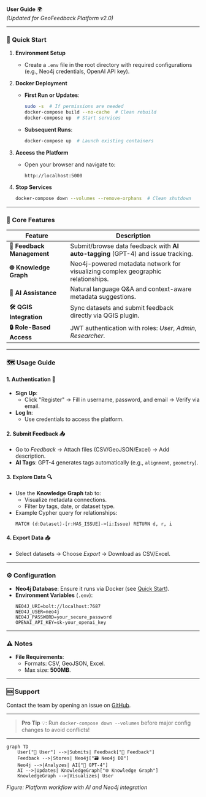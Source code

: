 **User Guide** 🌍  
*(Updated for GeoFeedback Platform v2.0)*  

---

### 🚀 Quick Start  

1. **Environment Setup**  
   - Create a `.env` file in the root directory with required configurations (e.g., Neo4j credentials, OpenAI API key).  

2. **Docker Deployment**  
   - **First Run or Updates**:  
     ```bash  
     sudo -s  # If permissions are needed  
     docker-compose build --no-cache  # Clean rebuild  
     docker-compose up  # Start services  
     ```  
   - **Subsequent Runs**:  
     ```bash  
     docker-compose up  # Launch existing containers  
     ```  

3. **Access the Platform**  
   - Open your browser and navigate to:  
     ```  
     http://localhost:5000   
     ```  

4. **Stop Services**  
   ```bash  
   docker-compose down --volumes --remove-orphans  # Clean shutdown  
   ```  

---

### 🌟 Core Features  

| Feature                | Description                                                                 |  
|------------------------|-----------------------------------------------------------------------------|  
| **📝 Feedback Management** | Submit/browse data feedback with **AI auto-tagging** (GPT-4) and issue tracking. |  
| **🌐 Knowledge Graph**    | Neo4j-powered metadata network for visualizing complex geographic relationships. |  
| **🤖 AI Assistance**      | Natural language Q&A and context-aware metadata suggestions.               |  
| **🛠️ QGIS Integration**   | Sync datasets and submit feedback directly via QGIS plugin.                |  
| **🔒 Role-Based Access**  | JWT authentication with roles: *User*, *Admin*, *Researcher*.              |  

---

### 🗺️ Usage Guide  

#### 1. **Authentication** 🔑  
   - **Sign Up**:  
     - Click "Register" → Fill in username, password, and email → Verify via email.  
   - **Log In**:  
     - Use credentials to access the platform.  

#### 2. **Submit Feedback** 📤  
   - Go to *Feedback* → Attach files (CSV/GeoJSON/Excel) → Add description.  
   - **AI Tags**: GPT-4 generates tags automatically (e.g., `alignment`, `geometry`).  

#### 3. **Explore Data** 🔍  
   - Use the **Knowledge Graph** tab to:  
     - Visualize metadata connections.  
     - Filter by tags, date, or dataset type.  
   - Example Cypher query for relationships:  
     ```cypher  
     MATCH (d:Dataset)-[r:HAS_ISSUE]->(i:Issue) RETURN d, r, i  
     ```  

#### 4. **Export Data** 📥  
   - Select datasets → Choose *Export* → Download as CSV/Excel.  

---

### ⚙️ Configuration  

- **Neo4j Database**: Ensure it runs via Docker (see [Quick Start](#-quick-start)).  
- **Environment Variables** (`.env`):  
  ```  
  NEO4J_URI=bolt://localhost:7687  
  NEO4J_USER=neo4j  
  NEO4J_PASSWORD=your_secure_password  
  OPENAI_API_KEY=sk-your_openai_key  
  ```  

---

### ⚠️ Notes  

- **File Requirements**:  
  - Formats: CSV, GeoJSON, Excel.  
  - Max size: **500MB**.  

---

### 🆘 Support  

Contact the team by opening an issue on [GitHub](https://github.com/ENSG-TSI24/Geodata-Experience-Sharing-Platform).  

--- 

> **Pro Tip** 💡: Run `docker-compose down --volumes` before major config changes to avoid conflicts!  

---

```mermaid  
graph TD  
    User["👤 User"] -->|Submits| Feedback["📝 Feedback"]  
    Feedback -->|Stores| Neo4j["🗃️ Neo4j DB"]  
    Neo4j -->|Analyzes| AI["🤖 GPT-4"]  
    AI -->|Updates| KnowledgeGraph["🌐 Knowledge Graph"]  
    KnowledgeGraph -->|Visualizes| User  
```  
*Figure: Platform workflow with AI and Neo4j integration*